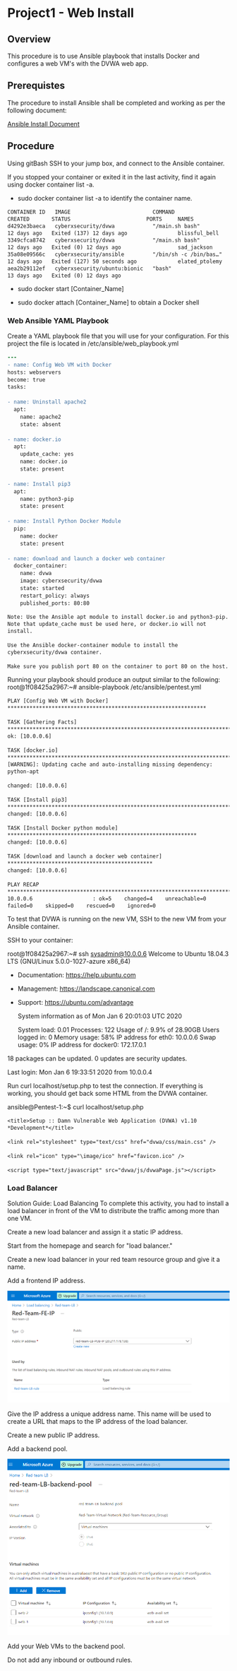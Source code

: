 # Project1 - Web Install

## Overview

This procedure is to use Ansible playbook that installs Docker and configures a web VM's with the DVWA web app.

## Prerequistes

The procedure to install Ansible shall be completed and working as per the following document: 

[Ansible Install Document](Ansible/Ansible_Install.md)

## Procedure

Using gitBash SSH to your jump box, and connect to the Ansible container.

If you stopped your container or exited it in the last activity, find it again using docker container list -a.

- sudo docker container list -a to identify the container name.

```
CONTAINER ID   IMAGE                          COMMAND                  CREATED       STATUS                        PORTS     NAMES
d4292e3baeca   cyberxsecurity/dvwa            "/main.sh bash"          12 days ago   Exited (137) 12 days ago                blissful_bell
3349cfca8742   cyberxsecurity/dvwa            "/main.sh bash"          12 days ago   Exited (0) 12 days ago                  sad_jackson
35a08e09566c   cyberxsecurity/ansible         "/bin/sh -c /bin/bas…"   12 days ago   Exited (127) 50 seconds ago             elated_ptolemy
aea2b29112ef   cyberxsecurity/ubuntu:bionic   "bash"                   13 days ago   Exited (0) 12 days ago 
```
- sudo docker start [Container_Name]

- sudo docker attach [Container_Name] to obtain a Docker shell

### Web Ansible YAML Playbook 
Create a YAML playbook file that you will use for your configuration. For this project the file is located in /etc/ansible/web_playbook.yml
  
  ```diff
---
- name: Config Web VM with Docker
  hosts: webservers
  become: true
  tasks:

  - name: Uninstall apache2
    apt:
      name: apache2
      state: absent

  - name: docker.io
    apt:
      update_cache: yes
      name: docker.io
      state: present

  - name: Install pip3
    apt:
      name: python3-pip
      state: present

  - name: Install Python Docker Module
    pip:
      name: docker
      state: present

  - name: download and launch a docker web container
    docker_container:
      name: dvwa
      image: cyberxsecurity/dvwa
      state: started
      restart_policy: always
      published_ports: 80:80
```

```
Note: Use the Ansible apt module to install docker.io and python3-pip.  Note that update_cache must be used here, or docker.io will not install. 

Use the Ansible docker-container module to install the cyberxsecurity/dvwa container.

Make sure you publish port 80 on the container to port 80 on the host.
```






Running your playbook should produce an output similar to the following:
root@1f08425a2967:~# ansible-playbook /etc/ansible/pentest.yml

```
PLAY [Config Web VM with Docker] ***************************************************************

TASK [Gathering Facts] *************************************************************************
ok: [10.0.0.6]

TASK [docker.io] *******************************************************************************
[WARNING]: Updating cache and auto-installing missing dependency: python-apt

changed: [10.0.0.6]

TASK [Install pip3] *****************************************************************************
changed: [10.0.0.6]

TASK [Install Docker python module] ************************************************************
changed: [10.0.0.6]

TASK [download and launch a docker web container] **********************************************
changed: [10.0.0.6]

PLAY RECAP *************************************************************************************
10.0.0.6                   : ok=5    changed=4    unreachable=0    failed=0    skipped=0    rescued=0    ignored=0   

```


To test that DVWA is running on the new VM, SSH to the new VM from your Ansible container.

SSH to your container:

root@1f08425a2967:~# ssh sysadmin@10.0.0.6
Welcome to Ubuntu 18.04.3 LTS (GNU/Linux 5.0.0-1027-azure x86_64)

* Documentation:  https://help.ubuntu.com
* Management:     https://landscape.canonical.com
* Support:        https://ubuntu.com/advantage

  System information as of Mon Jan  6 20:01:03 UTC 2020

  System load:  0.01              Processes:              122
  Usage of /:   9.9% of 28.90GB   Users logged in:        0
  Memory usage: 58%               IP address for eth0:    10.0.0.6
  Swap usage:   0%                IP address for docker0: 172.17.0.1


18 packages can be updated.
0 updates are security updates.


Last login: Mon Jan  6 19:33:51 2020 from 10.0.0.4

Run curl localhost/setup.php to test the connection. If everything is working, you should get back some HTML from the DVWA container.

ansible@Pentest-1:~$ curl localhost/setup.php

<!DOCTYPE html PUBLIC "-//W3C//DTD XHTML 1.0 Strict//EN" "http://www.w3.org/TR/xhtml1/DTD/xhtml1-strict.dtd">

<html xmlns="http://www.w3.org/1999/xhtml">

  <head>
    <meta http-equiv="Content-Type" content="text/html; charset=UTF-8" />

    <title>Setup :: Damn Vulnerable Web Application (DVWA) v1.10 *Development*</title>

    <link rel="stylesheet" type="text/css" href="dvwa/css/main.css" />

    <link rel="icon" type="\image/ico" href="favicon.ico" />

    <script type="text/javascript" src="dvwa/js/dvwaPage.js"></script>

  </head>


### Load Balancer

Solution Guide: Load Balancing
To complete this activity, you had to install a load balancer in front of the VM to distribute the traffic among more than one VM.

Create a new load balancer and assign it a static IP address.


Start from the homepage and search for "load balancer."



Create a new load balancer in your red team resource group and give it a name.



Add a frontend IP address.

![Front End Adress](../Diagrams/LB_FE_Address.png)



Give the IP address a unique address name. This name will be used to create a URL that maps to the IP address of the load balancer.


Create a new public IP address.





Add a backend pool.

![Front End Adress](../Diagrams/LB_BE_Pool.png)


Add your Web VMs to the backend pool.





Do not add any inbound or outbound rules.